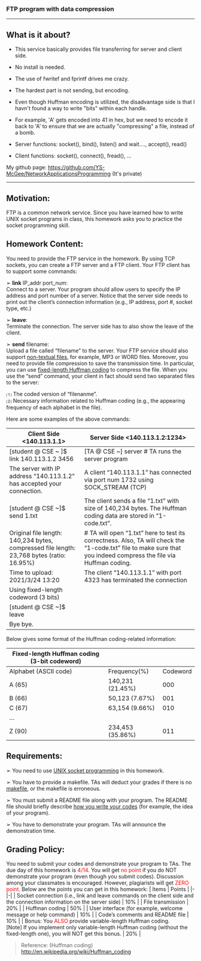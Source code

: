 ### FTP program with data compression
---
## What is it about?
- This service basically provides file transferring for server and client side.
- No install is needed.
- The use of fwritef and fprintf drives me crazy.
- The hardest part is not sending, but encoding.

- Even though Huffman encoding is utilized, the disadvantage side is that I havn't found a way to write
	"bits" within each handle.
- For example, 'A' gets encoded into 41 in hex, but we need to encode it back to 'A' to ensure that we are actually 
	"compressing" a file, instead of a bomb.
- Server functions: socket(), bind(), listen() and wait...., accept(), read()
- Client functions: socket(), connect(), fread(), ...

My github page: https://github.com/YS-McGee/NetworkApplicationsProgramming
(It's private)


---
## Motivation:
FTP is a common network service. Since you have learned how to write UNIX socket
programs in class, this homework asks you to practice the socket programming skill.
## Homework Content:
You need to provide the FTP service in the homework. By using TCP sockets, you can
create a FTP server and a FTP client. Your FTP client has to support some commands:

&#10146; **link** IP_addr port_num:\
Connect to a server. Your program should allow users to specify the IP address and
port number of a server. Notice that the server side needs to print out the client’s
connection information (e.g., IP address, port #, socket type, etc.)

&#10146; **leave**:\
Terminate the connection. The server side has to also show the leave of the client.

&#10146; **send** filename:\
Upload a file called “filename” to the server. Your FTP service should also support
<u>non-textual files</u>, for example, MP3 or WORD files. Moreover, you need to provide file compression to save the transmission time. In particular, you can use <u>fixed-length Huffman coding</u> to compress the file. When you use the “send” command, your client in fact should send two separated files to the server:
  
  &#9332; The coded version of “filenanme”.\
  &#9333; Necessary information related to Huffman coding (e.g., the appearing frequency
of each alphabet in the file).

Here are some examples of the above commands:

| Client Side <140.113.1.1> | Server Side <140.113.1.2:1234> |
|---------------------------|---------------|
| [student @ CSE ~ ]$ link 140.113.1.2 3456 | [TA @ CSE ~] server # TA runs the server program  |
| The server with IP address “140.113.1.2” has accepted your connection. | A client “140.113.1.1” has connected via port num 1732 using SOCK_STREAM (TCP) |
| [student @ CSE ~]$ send 1.txt | The client sends a file “1.txt” with size of 140,234 bytes. The Huffman coding data are stored in “1-code.txt”. |
| Original file length: 140,234 bytes, compressed file length: 23,768 bytes (ratio: 16.95%) | # TA will open “1.txt” here to test its correctness. Also, TA will check the “1-code.txt” file  to make sure that you indeed compress the file via Huffman coding. |
| Time to upload: 2021/3/24 13:20 | The client “140.113.1.1” with port 4323 has terminated the connection |
| Using fixed-length codeword (3 bits) | |
| [student @ CSE ~]$ leave | |
| Bye bye. | |

Below gives some format of the Huffman coding-related information:

| Fixed-length Huffman coding (3-bit codeword) |                  |          |
|----------------------------------------------|------------------|----------|
| Alphabet (ASCII code)                        | Frequency(%)     | Codeword |
| A (65)                                       | 140,231 (21.45%) | 000      |
| B (66)                                       | 50,123 (7.67%)   | 001      |
| C (67)                                       | 63,154 (9.66%)   | 010      |
| …                                            |                  |          |
| Z (90)                                       | 234,453 (35.86%) | 011      |

## Requirements:
&#10146; You need to use <u>UNIX socket programming</u> in this homework.

&#10146; You have to provide a makefile. TAs will deduct your grades if there is no <u>makefile</u>, or
the makefile is erroneous.

&#10146; You must submit a README file along with your program. The README file should
briefly describe <u>how you write your codes</u> (for example, the idea of your program).

&#10146; You have to demonstrate your program. TAs will announce the demonstration time.

## Grading Policy:

You need to submit your codes and demonstrate your program to TAs. The due day of this homework is <span style="color:red">4/14</span>. You will get <span style="color:red">no point</span> if you do NOT demonstrate your program (even though you submit codes). Discussion among your classmates is encouraged. However, plagiarists will get <span style="color:red">ZERO point</span>. Below are the points you can get in this homework:
| Items | Points |
|-|-|
| Socket connection (i.e., link and leave commands on the client side and the connection information on the server side) | 10% |
| File transmission | 20% |
| Huffman coding | 50% |
| User interface (for example, welcome message or help command) | 10% |
| Code’s comments and README file | 10% |
| Bonus: You <span style="color:red">ALSO</span> provide variable-length Huffman coding. <br>[Note] If you implement only variable-length Huffman coding (without the fixed-length one), you will NOT get this bonus. | 20% |
<br>
> Reference: (Huffman coding) http://en.wikipedia.org/wiki/Huffman_coding 
